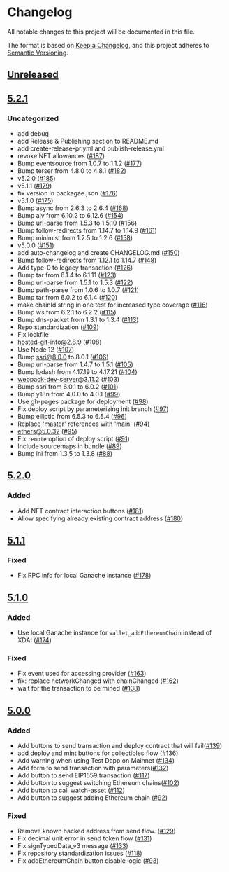 # Changelog
All notable changes to this project will be documented in this file.

The format is based on [Keep a Changelog](https://keepachangelog.com/en/1.0.0/),
and this project adheres to [Semantic Versioning](https://semver.org/spec/v2.0.0.html).

## [Unreleased]

## [5.2.1]
### Uncategorized
- add debug
- add Release & Publishing section to README.md
- add create-release-pr.yml and publish-release.yml
- revoke NFT allowances ([#187](https://github.com/rickycodes/test-dapp/pull/187))
- Bump eventsource from 1.0.7 to 1.1.2 ([#177](https://github.com/rickycodes/test-dapp/pull/177))
- Bump terser from 4.8.0 to 4.8.1 ([#182](https://github.com/rickycodes/test-dapp/pull/182))
- v5.2.0 ([#185](https://github.com/rickycodes/test-dapp/pull/185))
- v5.1.1 ([#179](https://github.com/rickycodes/test-dapp/pull/179))
- fix version in packagae.json ([#176](https://github.com/rickycodes/test-dapp/pull/176))
- v5.1.0 ([#175](https://github.com/rickycodes/test-dapp/pull/175))
- Bump async from 2.6.3 to 2.6.4 ([#168](https://github.com/rickycodes/test-dapp/pull/168))
- Bump ajv from 6.10.2 to 6.12.6 ([#154](https://github.com/rickycodes/test-dapp/pull/154))
- Bump url-parse from 1.5.3 to 1.5.10 ([#156](https://github.com/rickycodes/test-dapp/pull/156))
- Bump follow-redirects from 1.14.7 to 1.14.9 ([#161](https://github.com/rickycodes/test-dapp/pull/161))
- Bump minimist from 1.2.5 to 1.2.6 ([#158](https://github.com/rickycodes/test-dapp/pull/158))
- v5.0.0 ([#151](https://github.com/rickycodes/test-dapp/pull/151))
- add auto-changelog and create CHANGELOG.md ([#150](https://github.com/rickycodes/test-dapp/pull/150))
- Bump follow-redirects from 1.12.1 to 1.14.7 ([#148](https://github.com/rickycodes/test-dapp/pull/148))
- Add type-0 to legacy transaction ([#126](https://github.com/rickycodes/test-dapp/pull/126))
- Bump tar from 6.1.4 to 6.1.11 ([#123](https://github.com/rickycodes/test-dapp/pull/123))
- Bump url-parse from 1.5.1 to 1.5.3 ([#122](https://github.com/rickycodes/test-dapp/pull/122))
- Bump path-parse from 1.0.6 to 1.0.7 ([#121](https://github.com/rickycodes/test-dapp/pull/121))
- Bump tar from 6.0.2 to 6.1.4 ([#120](https://github.com/rickycodes/test-dapp/pull/120))
- make chainId string in one test for increased type coverage ([#116](https://github.com/rickycodes/test-dapp/pull/116))
- Bump ws from 6.2.1 to 6.2.2 ([#115](https://github.com/rickycodes/test-dapp/pull/115))
- Bump dns-packet from 1.3.1 to 1.3.4 ([#113](https://github.com/rickycodes/test-dapp/pull/113))
- Repo standardization ([#109](https://github.com/rickycodes/test-dapp/pull/109))
- Fix lockfile
- hosted-git-info@2.8.9 ([#108](https://github.com/rickycodes/test-dapp/pull/108))
- Use Node 12 ([#107](https://github.com/rickycodes/test-dapp/pull/107))
- Bump ssri@8.0.0 to 8.0.1 ([#106](https://github.com/rickycodes/test-dapp/pull/106))
- Bump url-parse from 1.4.7 to 1.5.1 ([#105](https://github.com/rickycodes/test-dapp/pull/105))
- Bump lodash from 4.17.19 to 4.17.21 ([#104](https://github.com/rickycodes/test-dapp/pull/104))
- webpack-dev-server@3.11.2 ([#103](https://github.com/rickycodes/test-dapp/pull/103))
- Bump ssri from 6.0.1 to 6.0.2 ([#101](https://github.com/rickycodes/test-dapp/pull/101))
- Bump y18n from 4.0.0 to 4.0.1 ([#99](https://github.com/rickycodes/test-dapp/pull/99))
- Use gh-pages package for deployment ([#98](https://github.com/rickycodes/test-dapp/pull/98))
- Fix deploy script by parameterizing init branch ([#97](https://github.com/rickycodes/test-dapp/pull/97))
- Bump elliptic from 6.5.3 to 6.5.4 ([#96](https://github.com/rickycodes/test-dapp/pull/96))
- Replace 'master' references with 'main' ([#94](https://github.com/rickycodes/test-dapp/pull/94))
- ethers@5.0.32 ([#95](https://github.com/rickycodes/test-dapp/pull/95))
- Fix `remote` option of deploy script ([#91](https://github.com/rickycodes/test-dapp/pull/91))
- Include sourcemaps in bundle ([#89](https://github.com/rickycodes/test-dapp/pull/89))
- Bump ini from 1.3.5 to 1.3.8 ([#88](https://github.com/rickycodes/test-dapp/pull/88))

## [5.2.0]
### Added
- Add NFT contract interaction buttons ([#181](git+https://github.com/MetaMask/test-dapp/pull/181))
- Allow specifying already existing contract address ([#180](git+https://github.com/MetaMask/test-dapp/pull/180))

## [5.1.1]
### Fixed
- Fix RPC info for local Ganache instance ([#178](git+https://github.com/MetaMask/test-dapp/pull/178))

## [5.1.0]
### Added
- Use local Ganache instance for `wallet_addEthereumChain` instead of XDAI ([#174](git+https://github.com/MetaMask/test-dapp/pull/174))

### Fixed
- Fix event used for accessing provider ([#163](git+https://github.com/MetaMask/test-dapp/pull/163))
- fix: replace networkChanged with chainChanged ([#162](git+https://github.com/MetaMask/test-dapp/pull/162))
- wait for the transaction to be mined ([#138](git+https://github.com/MetaMask/test-dapp/pull/138))

## [5.0.0]
### Added
- Add buttons to send transaction and deploy contract that will fail([#139](git+https://github.com/MetaMask/test-dapp/pull/139))
- add deploy and mint buttons for collectibles flow ([#136](git+https://github.com/MetaMask/test-dapp/pull/136))
- Add warning when using Test Dapp on Mainnet ([#134](git+https://github.com/MetaMask/test-dapp/pull/134))
- Add form to send transaction with parameters([#132](git+https://github.com/MetaMask/test-dapp/pull/132))
- Add button to send EIP1559 transaction ([#117](git+https://github.com/MetaMask/test-dapp/pull/117))
- Add button to suggest switching Ethereum chains([#102](git+https://github.com/MetaMask/test-dapp/pull/102))
- Add button to call watch-asset ([#112](git+https://github.com/MetaMask/test-dapp/pull/112))
- Add button to suggest adding Ethereum chain ([#92](git+https://github.com/MetaMask/test-dapp/pull/92))

### Fixed
- Remove known hacked address from send flow. ([#129](git+https://github.com/MetaMask/test-dapp/pull/129))
- Fix decimal unit error in send token flow ([#131](git+https://github.com/MetaMask/test-dapp/pull/131))
- Fix signTypedData_v3 message ([#133](git+https://github.com/MetaMask/test-dapp/pull/133))
- Fix repository standardization issues ([#118](git+https://github.com/MetaMask/test-dapp/pull/118))
- Fix addEthereumChain button disable logic ([#93](git+https://github.com/MetaMask/test-dapp/pull/93))

[Unreleased]: https://github.com/rickycodes/test-dapp/compare/v5.2.1...HEAD
[5.2.1]: https://github.com/rickycodes/test-dapp/compare/v5.2.0...v5.2.1
[5.2.0]: https://github.com/rickycodes/test-dapp/compare/v5.1.1...v5.2.0
[5.1.1]: https://github.com/rickycodes/test-dapp/compare/v5.1.0...v5.1.1
[5.1.0]: https://github.com/rickycodes/test-dapp/compare/v5.0.0...v5.1.0
[5.0.0]: https://github.com/rickycodes/test-dapp/releases/tag/v5.0.0
